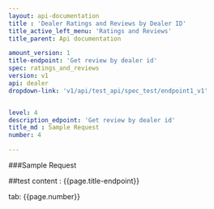 ```yaml
---
layout: api-documentation
title : 'Dealer Ratings and Reviews by Dealer ID'
title_active_left_menu: 'Ratings and Reviews'
title_parent: Api documentation

amount_version: 1
title-endpoint: 'Get review by dealer id'
spec: ratings_and_reviews
version: v1
api: dealer
dropdown-link: 'v1/api/test_api/spec_test/endpoint1_v1'


level: 4
description_edpoint: 'Get review by dealer id'
title_md : Sample Request
number: 4

---
```



###Sample Request

##test content : {{page.title-endpoint}} 

tab: {{page.number}} 
